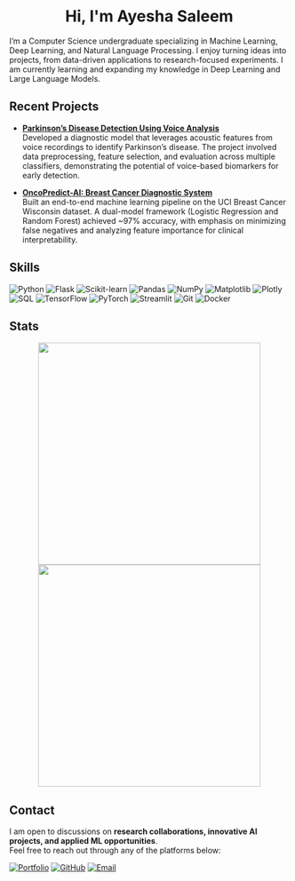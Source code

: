 <div align="center">
<h1> <strong>Hi, I'm Ayesha Saleem</strong> </h1> 
</div>

I’m a Computer Science undergraduate specializing in Machine Learning, Deep Learning, and Natural Language Processing. I enjoy turning ideas into projects, from data-driven applications to research-focused experiments. I am currently learning and expanding my knowledge in Deep Learning and Large Language Models.

## Recent Projects  

- **[Parkinson’s Disease Detection Using Voice Analysis](https://github.com/aysh34/Parkinsons-Disease-Detection)**  
  Developed a diagnostic model that leverages acoustic features from voice recordings to identify Parkinson’s disease. The project involved data preprocessing, feature selection, and evaluation across multiple classifiers, demonstrating the potential of voice-based biomarkers for early detection.  

- **[OncoPredict-AI: Breast Cancer Diagnostic System](https://github.com/aysh34/OncoPredict-AI)**  
  Built an end-to-end machine learning pipeline on the UCI Breast Cancer Wisconsin dataset. A dual-model framework (Logistic Regression and Random Forest) achieved ~97% accuracy, with emphasis on minimizing false negatives and analyzing feature importance for clinical interpretability.  


## Skills  

![Python](https://img.shields.io/badge/Python-3776AB?style=flat&logo=python&logoColor=white) 
![Flask](https://img.shields.io/badge/Flask-000000?style=flat&logo=flask&logoColor=white) 
![Scikit-learn](https://img.shields.io/badge/Scikit--learn-F7931E?style=flat&logo=scikitlearn&logoColor=white) 
![Pandas](https://img.shields.io/badge/Pandas-150458?style=flat&logo=pandas&logoColor=white) 
![NumPy](https://img.shields.io/badge/NumPy-013243?style=flat&logo=numpy&logoColor=white) 
![Matplotlib](https://img.shields.io/badge/Matplotlib-013243?style=flat&logo=plotly&logoColor=white) 
![Plotly](https://img.shields.io/badge/Plotly-3F4F75?style=flat&logo=plotly&logoColor=white) 
![SQL](https://img.shields.io/badge/SQL-003B57?style=flat&logo=postgresql&logoColor=white) 
![TensorFlow](https://img.shields.io/badge/TensorFlow-FF6F00?style=flat&logo=tensorflow&logoColor=white) 
![PyTorch](https://img.shields.io/badge/PyTorch-EE4C2C?style=flat&logo=pytorch&logoColor=white) 
![Streamlit](https://img.shields.io/badge/Streamlit-FF4B4B?style=flat&logo=streamlit&logoColor=white) 
![Git](https://img.shields.io/badge/Git-F05032?style=flat&logo=git&logoColor=white) 
![Docker](https://img.shields.io/badge/Docker-2496ED?style=flat&logo=docker&logoColor=white) 

## Stats  

<div align="center">
  <img  width="400" src="https://github-readme-stats.vercel.app/api?username=aysh34&theme=yeblu&show_icons=true&hide_border=true&count_private=true&layout=compact"/>
  <img  width="400" src="https://github-readme-streak-stats.herokuapp.com/?user=aysh34&theme=yeblu&hide_border=true"/>
</div>

## Contact  

I am open to discussions on **research collaborations, innovative AI projects, and applied ML opportunities**.  
Feel free to reach out through any of the platforms below:

<a href="https://aysh34.github.io/">
  <img src="https://img.shields.io/badge/Portfolio-FF5733?style=flat&logo=google-chrome&logoColor=white" alt="Portfolio" /></a>
<a href="https://github.com/aysh34">
  <img src="https://img.shields.io/badge/GitHub-199717?style=flat&logo=github&logoColor=white" alt="GitHub" /></a>
<a href="mailto:ayeshasaleem853@gmail.com">
  <img src="https://img.shields.io/badge/Email-D14836?style=flat&logo=gmail&logoColor=white" alt="Email" /></a>
